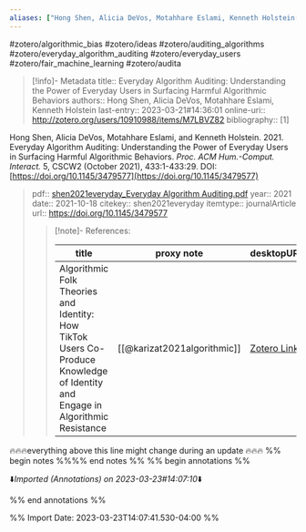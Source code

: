 ```yaml
---
aliases: ["Hong Shen, Alicia DeVos, Motahhare Eslami, Kenneth Holstein(2021)Everyday Algorithm Auditing: Understanding the Power of Everyday Users in Surfacing Harmful Algorithmic Behaviors "]
---
```

#zotero/algorithmic_bias #zotero/ideas  #zotero/auditing_algorithms  #zotero/everyday_algorithm_auditing  #zotero/everyday_users  #zotero/fair_machine_learning  #zotero/audita  
> [!info]- Metadata
> title:: Everyday Algorithm Auditing: Understanding the Power of Everyday Users in Surfacing Harmful Algorithmic Behaviors
> authors:: Hong Shen, Alicia DeVos, Motahhare Eslami, Kenneth Holstein
> last-entry:: 2023-03-21#14:36:01
> online-uri:: http://zotero.org/users/10910988/items/M7LBVZ82
> bibliography:: [1]

Hong Shen, Alicia DeVos, Motahhare Eslami, and Kenneth Holstein. 2021. Everyday Algorithm Auditing: Understanding the Power of Everyday Users in Surfacing Harmful Algorithmic Behaviors. _Proc. ACM Hum.-Comput. Interact._ 5, CSCW2 (October 2021), 433:1-433:29. DOI:[https://doi.org/10.1145/3479577](https://doi.org/10.1145/3479577)
> pdf:: [shen2021everyday_Everyday Algorithm Auditing.pdf](zotero://select/library/items/2ICHUGFG)
> year:: 2021
> date:: 2021-10-18
> citekey:: shen2021everyday
> itemtype:: journalArticle
> url:: https://doi.org/10.1145/3479577
> 
> > [!note]- References:  
> >
> > | title | proxy note | desktopURI |
> > | --- | --- | --- |
> > | Algorithmic Folk Theories and Identity: How TikTok Users Co-Produce Knowledge of Identity and Engage in Algorithmic Resistance | [[@karizat2021algorithmic]] | [Zotero Link](zotero://select/library/items/ZGMN9ZUB) |
🔥🔥🔥everything above this line might change during an update 🔥🔥🔥
%% begin notes %%%% end notes %% 
%% begin annotations %% 
 
⬇️*Imported (Annotations) on 2023-03-23#14:07:10*⬇️








%% end annotations %%

%% Import Date: 2023-03-23T14:07:41.530-04:00 %%
